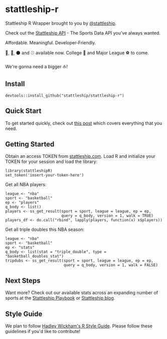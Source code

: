 # stattleship-r

Stattleship R Wrapper brought to you by [@stattleship](https://twitter.com/stattleship).

Check out the [Stattleship API](https://www.stattleship.com) - The Sports Data API you've always wanted.

Affordable. Meaningful. Developer-Friendly.

:football:, :basketball:, :black_circle: and :baseball: available now. College :football: and Major League :soccer: to come. 

We're gonna need a bigger :boat:!

## Install
`devtools::install_github("stattleship/stattleship-r")`

## Quick Start

To get started quickly, check out [this post](http://blog.stattleship.com/stop-scraping-for-sports-data-start-stattleshipping/) which covers everything that you need.

## Getting Started
Obtain an access TOKEN from [stattleship.com](https://www.stattleship.com/). Load R and initialize your TOKEN for your session and load the library:

```
library(stattleshipR)
set_token('insert-your-token-here')
```

Get all NBA players:

```
league <- "nba"
sport <- "basketball"
ep <- "players"
q_body <- list()
players <- ss_get_result(sport = sport, league = league, ep = ep,
                         query = q_body, version = 1, walk = TRUE)
players_df <- do.call("rbind", lapply(players, function(x) x$players))
```

Get all triple doubles this NBA season:

```
league <- "nba"
sport <- "basketball"
ep <- "stats"
q_body <- list(stat = "triple_double", type = "basketball_doubles_stat")
tripdubs <- ss_get_result(sport = sport, league = league, ep = ep,
                          query = q_body, version = 1, walk = FALSE)
```

## Next Steps
Want more? Check out our available stats across an expanding number of sports at the [Stattleship Playbook](http://playbook.stattleship.com/) or [Stattleship blog](http://blog.stattleship.com/tag/api/).

## Style Guide
We plan to follow [Hadley Wickham's R Style Guide](http://adv-r.had.co.nz/Style.html). Please follow these guidelines if you'd like to contribute!
